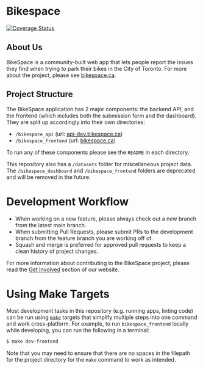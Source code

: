 # Bikespace 
[![Coverage Status](https://coveralls.io/repos/github/bikespace/bikespace/badge.svg?branch=main)](https://coveralls.io/github/bikespace/bikespace?branch=main)

## About Us

BikeSpace is a community-built web app that lets people report the issues they find when trying to park their bikes in the City of Toronto. For more about the project, please see [bikespace.ca](https://bikespace.ca/).

## Project Structure

The BikeSpace application has 2 major components: the backend API, and the frontend (which includes both the submission form and the dashboard).
They are split up accordingly into their own directories:
- `/bikespace_api` (url: [api-dev.bikespace.ca](https://api-dev.bikespace.ca/api/v2/docs))
- `/bikespace_frontend` (url: [bikespace.ca](https://bikespace.ca))

To run any of these components please see the `README` in each directory.

This repository also has a `/datasets` folder for miscellaneous project data. The `/bikespace_dashboard` and `/bikespace_frontend` folders are deprecated and will be removed in the future.


# Development Workflow

- When working on a new feature, please always check out a new branch from the latest main branch.
- When submitting Pull Requests, please submit PRs to the development branch from the feature branch you are working off of.
- Squash and merge is preferred for approved pull requests to keep a clean history of project changes.

For more information about contributing to the BikeSpace project, please read the [Get Involved](https://bikespace.ca/about#get_involved) section of our website.

# Using Make Targets

Most development tasks in this repository (e.g. running apps, linting code) can be run using [`make`](https://en.wikipedia.org/wiki/Make_(software)) targets that simplify multiple steps into one command and work cross-platform. For example, to run `bikespace_frontend` locally while developing, you can run the following in a terminal:

```bash
$ make dev-frontend
```

Note that you may need to ensure that there are no spaces in the filepath for the project directory for the `make` command to work as intended.
